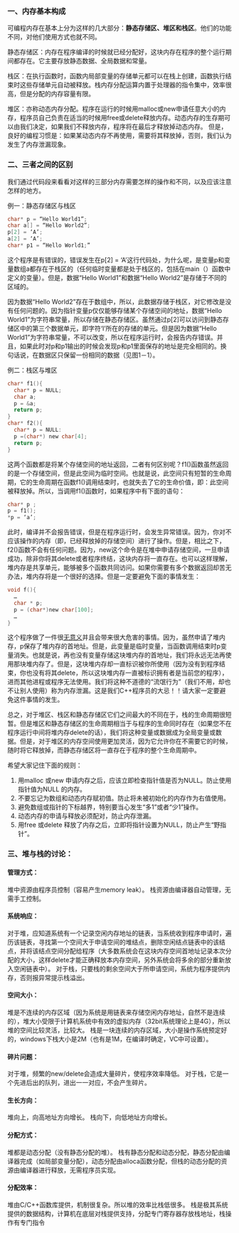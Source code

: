 ### 一、内存基本构成

可编程内存在基本上分为这样的几大部分：**静态存储区、堆区和栈区**。他们的功能不同，对他们使用方式也就不同。

静态存储区：内存在程序编译的时候就已经分配好，这块内存在程序的整个运行期间都存在。它主要存放静态数据、全局数据和常量。

栈区：在执行函数时，函数内局部变量的存储单元都可以在栈上创建，函数执行结束时这些存储单元自动被释放。栈内存分配运算内置于处理器的指令集中，效率很高，但是分配的内存容量有限。

堆区：亦称动态内存分配。程序在运行的时候用malloc或new申请任意大小的内存，程序员自己负责在适当的时候用free或delete释放内存。动态内存的生存期可以由我们决定，如果我们不释放内存，程序将在最后才释放掉动态内存。 但是，良好的编程习惯是：如果某动态内存不再使用，需要将其释放掉，否则，我们认为发生了内存泄漏现象。

### 二、三者之间的区别

我们通过代码段来看看对这样的三部分内存需要怎样的操作和不同，以及应该注意怎样的地方。

例一：静态存储区与栈区

```c
char* p = “Hello World1”;
char a[] = “Hello World2”;
p[2] = ‘A’;
a[2] = ‘A’;
char* p1 = “Hello World1;”
```

这个程序是有错误的，错误发生在p[2] = ‘A’这行代码处，为什么呢，是变量p和变量数组a都存在于栈区的（任何临时变量都是处于栈区的，包括在main（）函数中定义的变量）。但是，数据“Hello World1”和数据“Hello World2”是存储于不同的区域的。

因为数据“Hello World2”存在于数组中，所以，此数据存储于栈区，对它修改是没有任何问题的。因为指针变量p仅仅能够存储某个存储空间的地址，数据“Hello World1”为字符串常量，所以存储在静态存储区。虽然通过p[2]可以访问到静态存储区中的第三个数据单元，即字符‘l’所在的存储的单元。但是因为数据“Hello World1”为字符串常量，不可以改变，所以在程序运行时，会报告内存错误。并且，如果此时对p和p1输出的时候会发现p和p1里面保存的地址是完全相同的。换句话说，在数据区只保留一份相同的数据（见图1－1）。

例二：栈区与堆区

```c
char* f1(){
  char* p = NULL;
  char a;
  p = &a;
  return p;
}
char* f2(){
  char* p = NULL:
  p =(char*) new char[4];
  return p;
}
```

这两个函数都是将某个存储空间的地址返回，二者有何区别呢？f1()函数虽然返回的是一个存储空间，但是此空间为临时空间。也就是说，此空间只有短暂的生命周期，它的生命周期在函数f1()调用结束时，也就失去了它的生命价值，即：此空间被释放掉。所以，当调用f1()函数时，如果程序中有下面的语句：

```c
char* p ;
p = f1();
*p = ‘a’;
```

此时，编译并不会报告错误，但是在程序运行时，会发生异常错误。因为，你对不应该操作的内存（即，已经释放掉的存储空间）进行了操作。但是，相比之下，f2()函数不会有任何问题。因为，new这个命令是在堆中申请存储空间，一旦申请成功，除非你将其delete或者程序终结，这块内存将一直存在。也可以这样理解，堆内存是共享单元，能够被多个函数共同访问。如果你需要有多个数据返回却苦无办法，堆内存将是一个很好的选择。但是一定要避免下面的事情发生：

```c
void f(){
  …
  char * p;
  p = (char*)new char[100];
  …
}
```

这个程序做了一件很[无意义](https://www.baidu.com/s?wd=无意义&tn=24004469_oem_dg&rsv_dl=gh_pl_sl_csd)并且会带来很大危害的事情。因为，虽然申请了堆内存，p保存了堆内存的首地址。但是，此变量是临时变量，当函数调用结束时p变量消失。也就是说，再也没有变量存储这块堆内存的首地址，我们将永远无法再使用那块堆内存了。但是，这块堆内存却一直标识被你所使用（因为没有到程序结束，你也没有将其delete，所以这块堆内存一直被标识拥有者是当前您的程序），进而其他进程或程序无法使用。我们将这种不道德的“流氓行为”（我们不用，却也不让别人使用）称为内存泄漏。这是我们C++程序员的大忌！！请大家一定要避免这件事情的发生。

总之，对于堆区、栈区和静态存储区它们之间最大的不同在于，栈的生命周期很短暂。但是堆区和静态存储区的生命周期相当于与程序的生命同时存在（如果您不在程序运行中间将堆内存delete的话），我们将这种变量或数据成为全局变量或数据。但是，对于堆区的内存空间使用更加灵活，因为它允许你在不需要它的时候，随时将它释放掉，而静态存储区将一直存在于程序的整个生命周期中。

希望大家记住下面的规则：

1. 用malloc 或new 申请内存之后，应该立即检查指针值是否为NULL。防止使用指针值为NULL 的内存。
2. 不要忘记为数组和动态内存赋初值。防止将未被初始化的内存作为右值使用。
3. 避免数组或指针的下标越界，特别要当心发生“多1”或者“少1”操作。
4. 动态内存的申请与释放必须配对，防止内存泄漏。
5. 用free 或delete 释放了内存之后，立即将指针设置为NULL，防止产生“野指针”。

### 三、堆与栈的讨论：

#### 管理方式：

  堆中资源由程序员控制（容易产生memory leak）。
  栈资源由编译器自动管理，无需手工控制。

#### 系统响应：

  对于堆，应知道系统有一个记录空闲内存地址的链表，当系统收到程序申请时，遍历该链表，寻找第一个空间大于申请空间的堆结点，删除空闲结点链表中的该结点，并将该结点空间分配给程序（大多数系统会在这块内存空间首地址记录本次分配的大小，这样delete才能正确释放本内存空间，另外系统会将多余的部分重新放入空闲链表中）。
  对于栈，只要栈的剩余空间大于所申请空间，系统为程序提供内存，否则报异常提示栈溢出。

#### 空间大小：

  堆是不连续的内存区域（因为系统是用链表来存储空闲内存地址，自然不是连续的），堆大小受限于计算机系统中有效的虚拟内存（32bit系统理论上是4G），所以堆的空间比较灵活，比较大。
  栈是一块连续的内存区域，大小是操作系统预定好的，windows下栈大小是2M（也有是1M，在编译时确定，VC中可设置）。

#### 碎片问题：

  对于堆，频繁的new/delete会造成大量碎片，使程序效率降低。
  对于栈，它是一个先进后出的队列，进出一一对应，不会产生碎片。

#### 生长方向：

  堆向上，向高地址方向增长。
  栈向下，向低地址方向增长。

#### 分配方式：

  堆都是动态分配（没有静态分配的堆）。
  栈有静态分配和动态分配，静态分配由编译器完成（如局部变量分配），动态分配由alloca函数分配，但栈的动态分配的资源由编译器进行释放，无需程序员实现。

#### 分配效率：

  堆由C/C++函数库提供，机制很复杂。所以堆的效率比栈低很多。
  栈是极其系统提供的数据结构，计算机在底层对栈提供支持，分配专门寄存器存放栈地址，栈操作有专门指令

 

